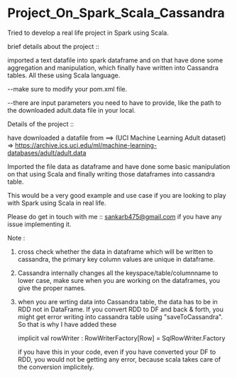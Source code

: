 # Project_On_Spark_Scala_Cassandra

Tried to develop a real life project in Spark using Scala.


brief details about the project :: 

imported a text datafile into spark dataframe and on that have done some aggregation and manipulation, which finally 
have written into Cassandra tables. All these using Scala language.

--make sure to modify your pom.xml file.

--there are input parameters you need to have to provide, like the path to the downloaded adult.data file in your local.

Details of the project ::

have downloaded a datafile from ==> 
(UCI Machine Learning Adult dataset) => https://archive.ics.uci.edu/ml/machine-learning-databases/adult/adult.data

Imported the file data as dataframe and have done some basic manipulation on that using Scala and finally writing those
dataframes into cassandra table.

This would be a very good example and use case if you are looking to play with Spark using Scala in real life.

Please do get in touch with me :: sankarb475@gmail.com if you have any issue implementing it.


Note : 
1) cross check whether the data in dataframe which will be written to cassandra, the primary key column values are unique in
   dataframe.
   
2) Cassandra internally changes all the keyspace/table/columnname to lower case, make sure when you are working on the
   dataframes, you give the proper names.
   
3) when you are wrting data into Cassandra table, the data has to be in RDD not in DataFrame. If you convert RDD to DF and 
   back & forth, you might get error writing into cassandra table using "saveToCassandra". So that is why I have added these
   
     implicit val rowWriter : RowWriterFactory[Row] = SqlRowWriter.Factory
     
   if you have this in your code, even if you have converted your DF to RDD, you would not be getting any error, because scala
   takes care of the conversion implicitely.
